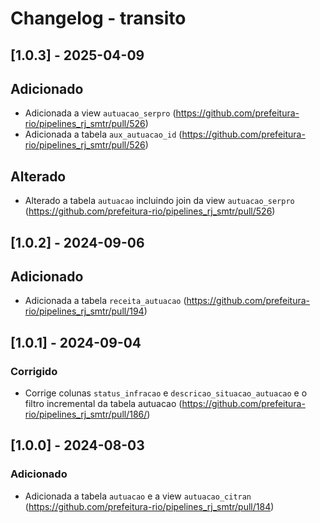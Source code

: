 # Changelog - transito

## [1.0.3] - 2025-04-09

## Adicionado

- Adicionada a view `autuacao_serpro` (https://github.com/prefeitura-rio/pipelines_rj_smtr/pull/526)
- Adicionada a tabela `aux_autuacao_id` (https://github.com/prefeitura-rio/pipelines_rj_smtr/pull/526)

## Alterado

- Alterado a tabela `autuacao` incluindo join da view `autuacao_serpro` (https://github.com/prefeitura-rio/pipelines_rj_smtr/pull/526)

## [1.0.2] - 2024-09-06

## Adicionado

- Adicionada a tabela `receita_autuacao` (https://github.com/prefeitura-rio/pipelines_rj_smtr/pull/194)

## [1.0.1] - 2024-09-04

### Corrigido

- Corrige colunas `status_infracao` e `descricao_situacao_autuacao` e o filtro incremental da tabela autuacao (https://github.com/prefeitura-rio/pipelines_rj_smtr/pull/186/)

## [1.0.0] - 2024-08-03

### Adicionado

- Adicionada a tabela `autuacao` e a view `autuacao_citran` (https://github.com/prefeitura-rio/pipelines_rj_smtr/pull/184)